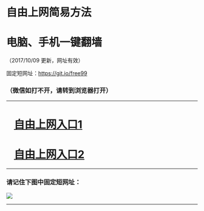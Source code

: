 ﻿# 自由上网简易方法

# 电脑、手机一键翻墙

（2017/10/09 更新，网址有效）

固定短网址：https://git.io/free99

### （微信如打不开，请转到浏览器打开）


***





# &nbsp;&nbsp; <a href="http://ft1043426574.fwq-tz-1001.info/fwqtz01.html?t=100900115788 " target="_blank">自由上网入口1</a>
# &nbsp;&nbsp; <a href="http://ft285723739.fwq-tz-1002.info/fwqtz02.html?t=100900127447 " target="_blank">自由上网入口2</a>
***

### 请记住下图中固定短网址：

<img src="https://s3-us-west-2.amazonaws.com/fwq-1001/yjfq-20170905okok.png" /> 


***

